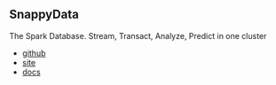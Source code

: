 ## SnappyData

The Spark Database. Stream, Transact, Analyze, Predict in one cluster

- [github](https://github.com/SnappyDataInc/snappydata)
- [site](http://www.snappydata.io)
- [docs](http://snappydatainc.github.io/snappydata/)